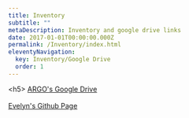 ```yaml
---
title: Inventory
subtitle: ""
metaDescription: Inventory and google drive links
date: 2017-01-01T00:00:00.000Z
permalink: /Inventory/index.html
eleventyNavigation:
  key: Inventory/Google Drive
  order: 1
---
```


<h5\>
<a href="https://www.linkedin.com/in/evelyn-griffith-463177253/" target="_blank">ARGO's Google Drive</a><br><br><a href="https://github.com/EvelynGriffith" target="_blank">Evelyn's Github Page</a></h5>